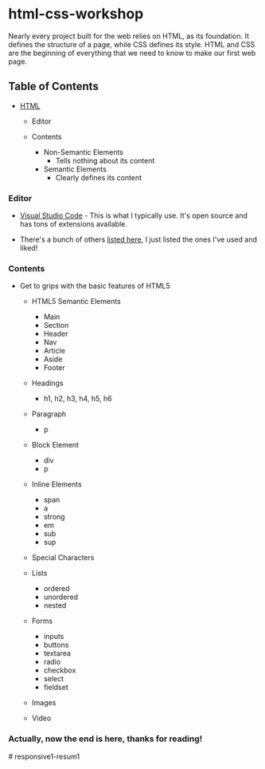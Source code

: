 # html-css-workshop

Nearly every project built for the web relies on HTML, as its foundation. It defines the structure of a page, while CSS defines its style. HTML and CSS are the beginning of everything that we need to know to make our first web page.

## Table of Contents

- [HTML](https://github.com/PriyangaV/html-css-workshop)

  - Editor
  - Contents

    - Non-Semantic Elements
      - Tells nothing about its content
    - Semantic Elements
      - Clearly defines its content

### Editor

- [Visual Studio Code](https://code.visualstudio.com/) - This is what I typically use. It's open source and has tons of extensions available.

- There's a bunch of others [listed here](http://en.wikipedia.org/wiki/List_of_HTML_editors), I just listed the ones I've used and liked!

### Contents

- Get to grips with the basic features of HTML5

  - HTML5 Semantic Elements

    - Main
    - Section
    - Header
    - Nav
    - Article
    - Aside
    - Footer

  - Headings

    - h1, h2, h3, h4, h5, h6

  - Paragraph

    - p

  - Block Element

    - div
    - p

  - Inline Elements

    - span
    - a
    - strong
    - em
    - sub
    - sup

  - Special Characters

  - Lists

    - ordered
    - unordered
    - nested

  - Forms

    - inputs
    - buttons
    - textarea
    - radio
    - checkbox
    - select
    - fieldset

  - Images

  - Video

### Actually, now the end is here, thanks for reading!
#   r e s p o n s i v e 1 - r e s u m 1  
 